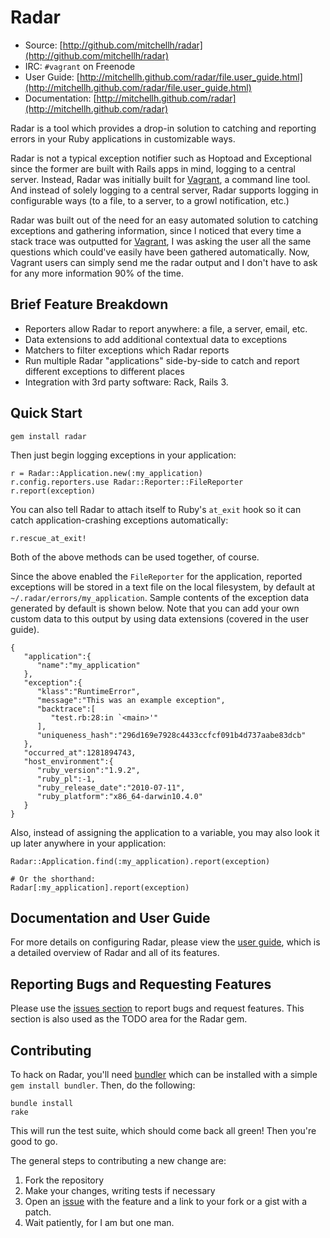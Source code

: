 # Radar

* Source: [http://github.com/mitchellh/radar](http://github.com/mitchellh/radar)
* IRC: `#vagrant` on Freenode
* User Guide: [http://mitchellh.github.com/radar/file.user_guide.html](http://mitchellh.github.com/radar/file.user_guide.html)
* Documentation: [http://mitchellh.github.com/radar](http://mitchellh.github.com/radar)

Radar is a tool which provides a drop-in solution to catching and reporting
errors in your Ruby applications in customizable ways.

Radar is not a typical exception notifier such as Hoptoad and Exceptional
since the former are built with Rails apps in mind, logging to a central
server. Instead, Radar was initially built for [Vagrant](http://vagrantup.com),
a command line tool. And instead of solely logging to a central server,
Radar supports logging in configurable ways (to a file, to a server, to
a growl notification, etc.)

Radar was built out of the need for an easy automated solution to catching
exceptions and gathering information, since I noticed that every time a stack
trace was outputted for [Vagrant](http://vagrantup.com), I was asking the
user all the same questions which could've easily have been gathered automatically.
Now, Vagrant users can simply send me the radar output and I don't have to
ask for any more information 90% of the time.

## Brief Feature Breakdown

  - Reporters allow Radar to report anywhere: a file, a server, email, etc.
  - Data extensions to add additional contextual data to exceptions
  - Matchers to filter exceptions which Radar reports
  - Run multiple Radar "applications" side-by-side to catch and report
    different exceptions to different places
  - Integration with 3rd party software: Rack, Rails 3.

## Quick Start

    gem install radar

Then just begin logging exceptions in your application:

    r = Radar::Application.new(:my_application)
    r.config.reporters.use Radar::Reporter::FileReporter
    r.report(exception)

You can also tell Radar to attach itself to Ruby's `at_exit` hook
so it can catch application-crashing exceptions automatically:

    r.rescue_at_exit!

Both of the above methods can be used together, of course.

Since the above enabled the `FileReporter` for the application, reported
exceptions will be stored in a text file on the local filesystem, by default
at `~/.radar/errors/my_application`. Sample contents of the exception
data generated by default is shown below. Note that you can add your own
custom data to this output by using data extensions (covered in the user
guide).

    {
       "application":{
          "name":"my_application"
       },
       "exception":{
          "klass":"RuntimeError",
          "message":"This was an example exception",
          "backtrace":[
             "test.rb:28:in `<main>'"
          ],
          "uniqueness_hash":"296d169e7928c4433ccfcf091b4d737aabe83dcb"
       },
       "occurred_at":1281894743,
       "host_environment":{
          "ruby_version":"1.9.2",
          "ruby_pl":-1,
          "ruby_release_date":"2010-07-11",
          "ruby_platform":"x86_64-darwin10.4.0"
       }
    }

Also, instead of assigning the application to a variable, you may also
look it up later anywhere in your application:

    Radar::Application.find(:my_application).report(exception)

    # Or the shorthand:
    Radar[:my_application].report(exception)

## Documentation and User Guide

For more details on configuring Radar, please view the
[user guide](http://mitchellh.github.com/radar/file.user_guide.html), which
is a detailed overview of Radar and all of its features.

## Reporting Bugs and Requesting Features

Please use the [issues section](http://github.com/mitchellh/radar/issues) to report
bugs and request features. This section is also used as the TODO area for the
Radar gem.

## Contributing

To hack on Radar, you'll need [bundler](http://github.com/carlhuda/bundler) which
can be installed with a simple `gem install bundler`. Then, do the following:

    bundle install
    rake

This will run the test suite, which should come back all green! Then you're
good to go.

The general steps to contributing a new change are:

1. Fork the repository
2. Make your changes, writing tests if necessary
3. Open an [issue](http://github.com/mitchellh/radar/issues) with the feature and
   a link to your fork or a gist with a patch.
4. Wait patiently, for I am but one man.

